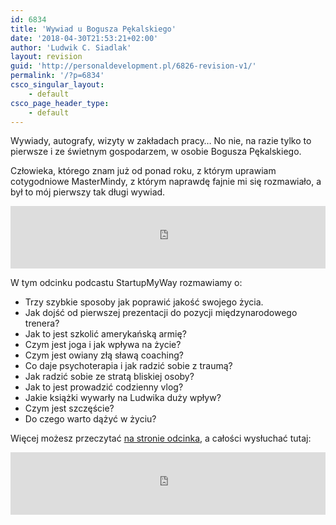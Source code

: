 ```yaml
---
id: 6834
title: 'Wywiad u Bogusza Pękalskiego'
date: '2018-04-30T21:53:21+02:00'
author: 'Ludwik C. Siadlak'
layout: revision
guid: 'http://personaldevelopment.pl/6826-revision-v1/'
permalink: '/?p=6834'
csco_singular_layout:
    - default
csco_page_header_type:
    - default
---
```


Wywiady, autografy, wizyty w zakładach pracy… No nie, na razie tylko to pierwsze i ze świetnym gospodarzem, w osobie Bogusza Pękalskiego.

Człowieka, którego znam już od ponad roku, z którym uprawiam cotygodniowe MasterMindy, z którym naprawdę fajnie mi się rozmawiało, a był to mój pierwszy tak długi wywiad.

<iframe data-name="pd-iframe-player" frameborder="0" height="100" loading="lazy" scrolling="no" src="https://www.podbean.com/media/player/audio/postId/8919713?url=https%3A%2F%2Fstartupmyway.podbean.com%2Fmf%2Fweb%2Fkidv2q%2FSMW-Podcast-2-Ludwik-Siadlak.mp3" width="100%"></iframe>

W tym odcinku podcastu StartupMyWay rozmawiamy o:

- Trzy szybkie sposoby jak poprawić jakość swojego życia.
- Jak dojść od pierwszej prezentacji do pozycji międzynarodowego trenera?
- Jak to jest szkolić amerykańską armię?
- Czym jest joga i jak wpływa na życie?
- Czym jest owiany złą sławą coaching?
- Co daje psychoterapia i jak radzić sobie z traumą?
- Jak radzić sobie ze stratą bliskiej osoby?
- Jak to jest prowadzić codzienny vlog?
- Jakie książki wywarły na Ludwika duży wpływ?
- Czym jest szczęście?
- Do czego warto dążyć w życiu?

Więcej możesz przeczytać [na stronie odcinka](http://startupmyway.com/smw-podcast-002-ludwik-c-siadlak-zycie-trenera-lifehacking-rytualy-ksiazki-vlogi-inspiracja/), a całości wysłuchać tutaj:

<iframe data-name="pd-iframe-player" frameborder="0" height="100" loading="lazy" scrolling="no" src="https://www.podbean.com/media/player/audio/postId/8919713?url=https%3A%2F%2Fstartupmyway.podbean.com%2Fmf%2Fweb%2Fkidv2q%2FSMW-Podcast-2-Ludwik-Siadlak.mp3" width="100%"></iframe>